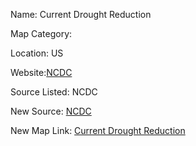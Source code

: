Name: Current Drought Reduction

Map Category:

Location: US

Website:[NCDC](http://www.ncdc.noaa.gov/temp-and-precip/drought/recovery.php#curr)

Source Listed: NCDC

New Source: [NCDC](http://www.ncdc.noaa.gov/temp-and-precip/drought/recovery.php#curr)

New Map Link: [Current Drought Reduction](https://a.tiles.mapbox.com/v3/jonahadkins.hbo4co23/page.html?secure=1#4/40.45/-92.90
)
